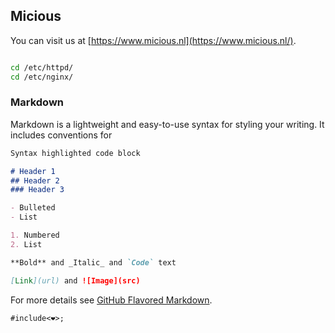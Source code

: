 ## Micious

You can visit us at [https://www.micious.nl](https://www.micious.nl/).

```bash

cd /etc/httpd/
cd /etc/nginx/

```

### Markdown

Markdown is a lightweight and easy-to-use syntax for styling your writing. It includes conventions for

```markdown
Syntax highlighted code block

# Header 1
## Header 2
### Header 3

- Bulleted
- List

1. Numbered
2. List

**Bold** and _Italic_ and `Code` text

[Link](url) and ![Image](src)
```

For more details see [GitHub Flavored Markdown](https://guides.github.com/features/mastering-markdown/).

`#include<❤>;`
